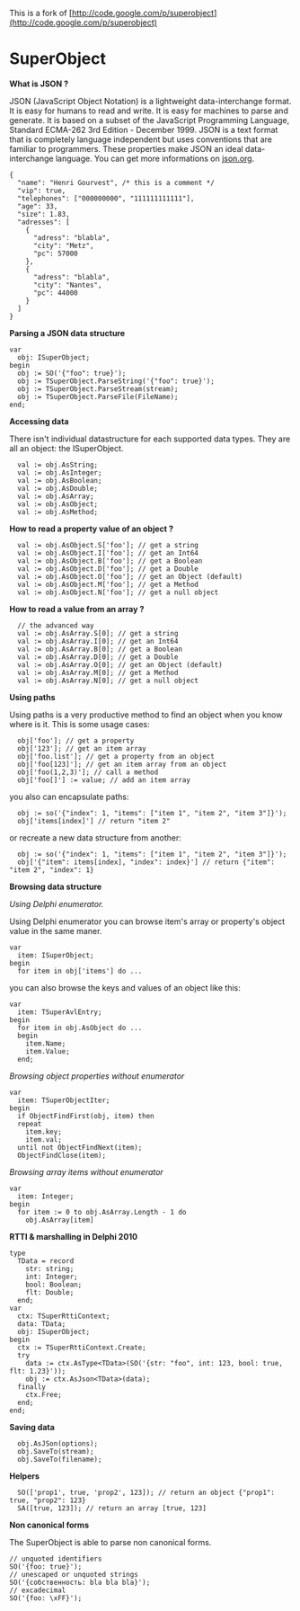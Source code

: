 This is a fork of [http://code.google.com/p/superobject](http://code.google.com/p/superobject)

# SuperObject #

**What is JSON ?**

JSON (JavaScript Object Notation) is a lightweight data-interchange format.
It is easy for humans to read and write. 
It is easy for machines to parse and generate. 
It is based on a subset of the JavaScript Programming Language, Standard ECMA-262 3rd Edition - December 1999. 
JSON is a text format that is completely language independent but uses conventions that are familiar to programmers.
These properties make JSON an ideal data-interchange language.
You can get more informations on [json.org](http://www.json.org).

	{
	  "name": "Henri Gourvest", /* this is a comment */
	  "vip": true,
	  "telephones": ["000000000", "111111111111"],
	  "age": 33,
	  "size": 1.83,
	  "adresses": [
	    {
	      "adress": "blabla",
	      "city": "Metz",
	      "pc": 57000
	    },
	    {
	      "adress": "blabla",
	      "city": "Nantes",
	      "pc": 44000
	    }
	  ]
	}

**Parsing a JSON data structure**

	var
	  obj: ISuperObject;
	begin
	  obj := SO('{"foo": true}');
	  obj := TSuperObject.ParseString('{"foo": true}');
	  obj := TSuperObject.ParseStream(stream);
	  obj := TSuperObject.ParseFile(FileName);
	end;

**Accessing data**

There isn't individual datastructure for each supported data types.
They are all an object: the ISuperObject.

	  val := obj.AsString;
	  val := obj.AsInteger;
	  val := obj.AsBoolean;
	  val := obj.AsDouble;
	  val := obj.AsArray;
	  val := obj.AsObject;
	  val := obj.AsMethod;

**How to read a property value of an object ?**

	  val := obj.AsObject.S['foo']; // get a string
	  val := obj.AsObject.I['foo']; // get an Int64
	  val := obj.AsObject.B['foo']; // get a Boolean
	  val := obj.AsObject.D['foo']; // get a Double
	  val := obj.AsObject.O['foo']; // get an Object (default)
	  val := obj.AsObject.M['foo']; // get a Method
	  val := obj.AsObject.N['foo']; // get a null object

**How to read a value from an array ?**

	  // the advanced way
	  val := obj.AsArray.S[0]; // get a string
	  val := obj.AsArray.I[0]; // get an Int64
	  val := obj.AsArray.B[0]; // get a Boolean
	  val := obj.AsArray.D[0]; // get a Double
	  val := obj.AsArray.O[0]; // get an Object (default)
	  val := obj.AsArray.M[0]; // get a Method
	  val := obj.AsArray.N[0]; // get a null object

**Using paths**

Using paths is a very productive method to find an object when you know where is it.
This is some usage cases:

	  obj['foo']; // get a property
	  obj['123']; // get an item array
	  obj['foo.list']; // get a property from an object
	  obj['foo[123]']; // get an item array from an object
	  obj['foo(1,2,3)']; // call a method
	  obj['foo[]'] := value; // add an item array

you also can encapsulate paths:

	  obj := so('{"index": 1, "items": ["item 1", "item 2", "item 3"]}');
	  obj['items[index]'] // return "item 2"

or recreate a new data structure from another:

	  obj := so('{"index": 1, "items": ["item 1", "item 2", "item 3"]}');
	  obj['{"item": items[index], "index": index}'] // return {"item": "item 2", "index": 1}

**Browsing data structure**

*Using Delphi enumerator.*

Using Delphi enumerator you can browse item's array or property's object value in the same maner.

	var
	  item: ISuperObject;
	begin
	  for item in obj['items'] do ...

you can also browse the keys and values of an object like this:

	var
	  item: TSuperAvlEntry;
	begin
	  for item in obj.AsObject do ...
	  begin
	    item.Name;
	    item.Value;
	  end;

*Browsing object properties without enumerator*

	var
	  item: TSuperObjectIter;
	begin
	  if ObjectFindFirst(obj, item) then
	  repeat
	    item.key;
	    item.val;
	  until not ObjectFindNext(item);
	  ObjectFindClose(item);

*Browsing array items without enumerator*

	var
	  item: Integer;
	begin
	  for item := 0 to obj.AsArray.Length - 1 do
	    obj.AsArray[item]

**RTTI & marshalling in Delphi 2010**

	type
	  TData = record
	    str: string;
	    int: Integer;
	    bool: Boolean;
	    flt: Double;
	  end;
	var
	  ctx: TSuperRttiContext;
	  data: TData;
	  obj: ISuperObject;
	begin
	  ctx := TSuperRttiContext.Create;
	  try
	    data := ctx.AsType<TData>(SO('{str: "foo", int: 123, bool: true, flt: 1.23}'));
	    obj := ctx.AsJson<TData>(data);
	  finally
	    ctx.Free;
	  end;
	end;

**Saving data**

	  obj.AsJSon(options);
	  obj.SaveTo(stream);
	  obj.SaveTo(filename);

**Helpers**

	  SO(['prop1', true, 'prop2', 123]); // return an object {"prop1": true, "prop2": 123}
	  SA([true, 123]); // return an array [true, 123]

**Non canonical forms**

The SuperObject is able to parse non canonical forms.

	// unquoted identifiers
	SO('{foo: true}');
	// unescaped or unquoted strings
	SO('{собственность: bla bla bla}');
	// excadecimal
	SO('{foo: \xFF}');
